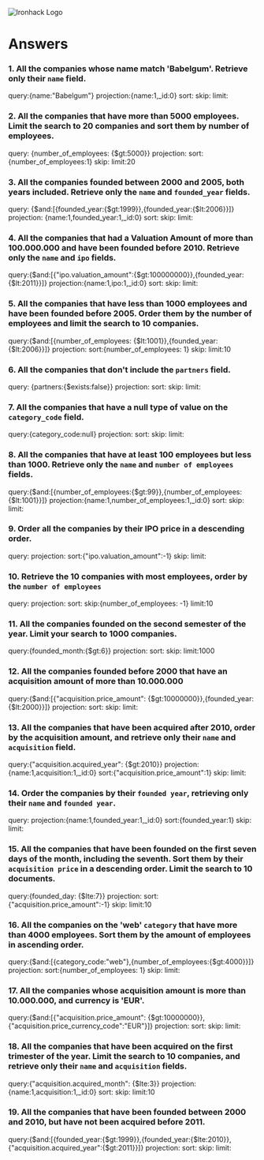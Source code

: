 ![Ironhack Logo](https://i.imgur.com/1QgrNNw.png)

# Answers

### 1. All the companies whose name match 'Babelgum'. Retrieve only their `name` field.
<!-- Your Code Goes Here -->
query:{name:"Babelgum"}
projection:{name:1,_id:0}
sort:
skip:
limit:


### 2. All the companies that have more than 5000 employees. Limit the search to 20 companies and sort them by **number of employees**.
<!-- Your Code Goes Here -->
query: {number_of_employees: {$gt:5000}}
projection:
sort:{number_of_employees:1}
skip:
limit:20

### 3. All the companies founded between 2000 and 2005, both years included. Retrieve only the `name` and `founded_year` fields.
<!-- Your Code Goes Here -->
query: {$and:[{founded_year:{$gt:1999}},{founded_year:{$lt:2006}}]}
projection: {name:1,founded_year:1,_id:0}
sort:
skip:
limit:

### 4. All the companies that had a Valuation Amount of more than 100.000.000 and have been founded before 2010. Retrieve only the `name` and `ipo` fields.
<!-- Your Code Goes Here -->
query:{$and:[{"ipo.valuation_amount":{$gt:100000000}},{founded_year:{$lt:2011}}]}
projection:{name:1,ipo:1,_id:0}
sort:
skip:
limit:

### 5. All the companies that have less than 1000 employees and have been founded before 2005. Order them by the number of employees and limit the search to 10 companies.

<!-- Your Code Goes Here -->
query:{$and:[{number_of_employees: {$lt:1001}},{founded_year:{$lt:2006}}]}
projection:
sort:{number_of_employees: 1}
skip:
limit:10

### 6. All the companies that don't include the `partners` field.

<!-- Your Code Goes Here -->
query: {partners:{$exists:false}}
projection:
sort:
skip:
limit:

### 7. All the companies that have a null type of value on the `category_code` field.

<!-- Your Code Goes Here -->
query:{category_code:null}
projection:
sort:
skip:
limit:

### 8. All the companies that have at least 100 employees but less than 1000. Retrieve only the `name` and `number of employees` fields.

<!-- Your Code Goes Here -->
query:{$and:[{number_of_employees:{$gt:99}},{number_of_employees:{$lt:1001}}]}
projection:{name:1,number_of_employees:1,_id:0}
sort:
skip:
limit:

### 9. Order all the companies by their IPO price in a descending order.

<!-- Your Code Goes Here -->
query:
projection:
sort:{"ipo.valuation_amount":-1}
skip:
limit:

### 10. Retrieve the 10 companies with most employees, order by the `number of employees`

<!-- Your Code Goes Here -->
query:
projection:
sort:
skip:{number_of_employees: -1}
limit:10

### 11. All the companies founded on the second semester of the year. Limit your search to 1000 companies.

<!-- Your Code Goes Here -->
query:{founded_month:{$gt:6}}
projection:
sort:
skip:
limit:1000

### 12. All the companies founded before 2000 that have an acquisition amount of more than 10.000.000

<!-- Your Code Goes Here -->
query:{$and:[{"acquisition.price_amount": {$gt:10000000}},{founded_year:{$lt:2000}}]}
projection:
sort:
skip:
limit:

### 13. All the companies that have been acquired after 2010, order by the acquisition amount, and retrieve only their `name` and `acquisition` field.

<!-- Your Code Goes Here -->
query:{"acquisition.acquired_year": {$gt:2010}}
projection:{name:1,acquisition:1,_id:0}
sort:{"acquisition.price_amount":1}
skip:
limit:

### 14. Order the companies by their `founded year`, retrieving only their `name` and `founded year`.

<!-- Your Code Goes Here -->
query:
projection:{name:1,founded_year:1,_id:0}
sort:{founded_year:1}
skip:
limit:

### 15. All the companies that have been founded on the first seven days of the month, including the seventh. Sort them by their `acquisition price` in a descending order. Limit the search to 10 documents.

<!-- Your Code Goes Here -->
query:{founded_day: {$lte:7}}
projection:
sort:{"acquisition.price_amount":-1}
skip:
limit:10

### 16. All the companies on the 'web' `category` that have more than 4000 employees. Sort them by the amount of employees in ascending order.

<!-- Your Code Goes Here -->
query:{$and:[{category_code:"web"},{number_of_employees:{$gt:4000}}]}
projection:
sort:{number_of_employees: 1}
skip:
limit:

### 17. All the companies whose acquisition amount is more than 10.000.000, and currency is 'EUR'.

<!-- Your Code Goes Here -->
query:{$and:[{"acquisition.price_amount": {$gt:10000000}},{"acquisition.price_currency_code":"EUR"}]}
projection:
sort:
skip:
limit:

### 18. All the companies that have been acquired on the first trimester of the year. Limit the search to 10 companies, and retrieve only their `name` and `acquisition` fields.

<!-- Your Code Goes Here -->
query:{"acquisition.acquired_month": {$lte:3}}
projection:{name:1,acquisition:1,_id:0}
sort:
skip:
limit:10

### 19. All the companies that have been founded between 2000 and 2010, but have not been acquired before 2011.

<!-- Your Code Goes Here -->
query:{$and:[{founded_year:{$gt:1999}},{founded_year:{$lte:2010}},{"acquisition.acquired_year":{$gt:2011}}]}
projection:
sort:
skip:
limit:
